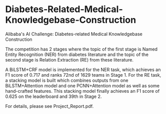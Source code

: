 # Diabetes-Related-Medical-Knowledgebase-Construction
Alibaba's AI Challenge: Diabetes-related Medical Knowledgebase Construction

The competition has 2 stages where the topic of the first stage is Named Entity Recognition (NER) from diabetes literature and the topic of the second stage is Relation Extraction (RE) from these literature.

A BiLSTM+CRF model is implemented for the NER task, which achieves an F1 score of 0.717 and ranks 72nd of 1629 teams in Stage 1. For the RE task, a stacking model is built which combines outputs from one BiLSTM+Attention model and one PCNN+Attention model as well as some hand-crafted features. This stacking model finally achieves an F1 score of 0.625 on the leaderboard and 39th in Stage 2.

For details, please see Project_Report.pdf.
